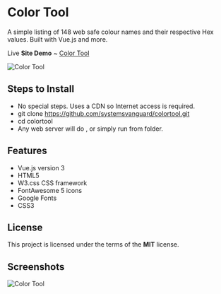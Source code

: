 # Color Tool
A simple listing of 148 web safe colour names and their respective Hex values. Built with Vue.js and more.

Live **Site Demo** ~ [Color Tool](http://colortool.ryanhunter.ca/) 

![Color Tool](http://ryanhunter.ca/images/portfolio/colortool.png)



## Steps to Install 
- No special steps.  Uses a CDN so Internet access is required.  
- git clone https://github.com/systemsvanguard/colortool.git  
- cd colortool
- Any web server will do , or simply run from folder. 


## Features
- Vue.js version 3
- HTML5
- W3.css CSS framework 
- FontAwesome 5 icons
- Google Fonts
- CSS3


## License
This project is licensed under the terms of the **MIT** license.


## Screenshots 

![Color Tool](http://ryanhunter.ca/images/portfolio/colortool.png)



